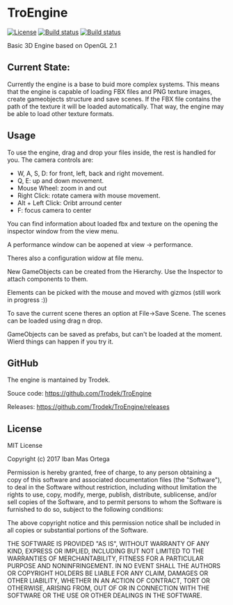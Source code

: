 # TroEngine
[![License](http://img.shields.io/:license-mit-blue.svg)](http://doge.mit-license.org)
[![Build status](https://ci.appveyor.com/api/projects/status/m3lluga340u8kfuk?svg=true)](https://ci.appveyor.com/project/Trodek/troengine)
[![Build status](https://ci.appveyor.com/api/projects/status/m3lluga340u8kfuk/branch/master?svg=true)](https://ci.appveyor.com/project/Trodek/troengine/branch/master)

Basic 3D Engine based on OpenGL 2.1

## Current State:
Currently the engine is a base to buid more complex systems. This means that the engine is capable
of loading FBX files and PNG texture images, create gameobjects structure and save scenes.
If the FBX file contains the path of the texture it will be loaded automatically. 
That way, the engine may be able to load other texture formats.

## Usage
To use the engine, drag and drop your files inside, the rest is handled for you.
The camera controls are:
* W, A, S, D: for front, left, back and right movement.
* Q, E: up and down movement.
* Mouse Wheel: zoom in and out
* Right Click: rotate camera with mouse movement.
* Alt + Left Click: Oribt arround center
* F: focus camera to center

You can find information about loaded fbx and texture on the opening the inspector
window from the view menu.

A performance window can be aopened at view -> performance.

Theres also a configuration widow at file menu.

New GameObjects can be created from the Hierarchy. Use the Inspector to attach components to them.

Elements can be picked with the mouse and moved with gizmos (still work in progress :))

To save the current scene theres an option at File->Save Scene. The scenes can be loaded using drag n drop.

GameObjects can be saved as prefabs, but can't be loaded at the moment. Wierd things can happen if you try it.

## GitHub
The engine is mantained by Trodek.

Souce code: https://github.com/Trodek/TroEngine

Releases: https://github.com/Trodek/TroEngine/releases

## License
MIT License

Copyright (c) 2017 Iban Mas Ortega

Permission is hereby granted, free of charge, to any person obtaining a copy
of this software and associated documentation files (the "Software"), to deal
in the Software without restriction, including without limitation the rights
to use, copy, modify, merge, publish, distribute, sublicense, and/or sell
copies of the Software, and to permit persons to whom the Software is
furnished to do so, subject to the following conditions:

The above copyright notice and this permission notice shall be included in all
copies or substantial portions of the Software.

THE SOFTWARE IS PROVIDED "AS IS", WITHOUT WARRANTY OF ANY KIND, EXPRESS OR
IMPLIED, INCLUDING BUT NOT LIMITED TO THE WARRANTIES OF MERCHANTABILITY,
FITNESS FOR A PARTICULAR PURPOSE AND NONINFRINGEMENT. IN NO EVENT SHALL THE
AUTHORS OR COPYRIGHT HOLDERS BE LIABLE FOR ANY CLAIM, DAMAGES OR OTHER
LIABILITY, WHETHER IN AN ACTION OF CONTRACT, TORT OR OTHERWISE, ARISING FROM,
OUT OF OR IN CONNECTION WITH THE SOFTWARE OR THE USE OR OTHER DEALINGS IN THE
SOFTWARE.
 

